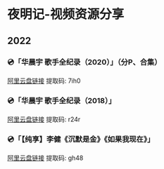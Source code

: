 # 夜明记-视频资源分享

## 2022

### 💿「华晨宇 歌手全纪录（2020）」（分P、合集）

[阿里云盘链接](https://www.aliyundrive.com/s/M9JNXdQyVxd) 提取码: 7ih0

### 💿「华晨宇 歌手全纪录（2018）」

[阿里云盘链接](https://www.aliyundrive.com/s/gbH8uAz4pj5) 提取码: r24r

### 💿「【纯享】李健《沉默是金》《如果我现在》」

[阿里云盘链接](https://www.aliyundrive.com/s/xHZZYJkMW1A) 提取码: gh48
